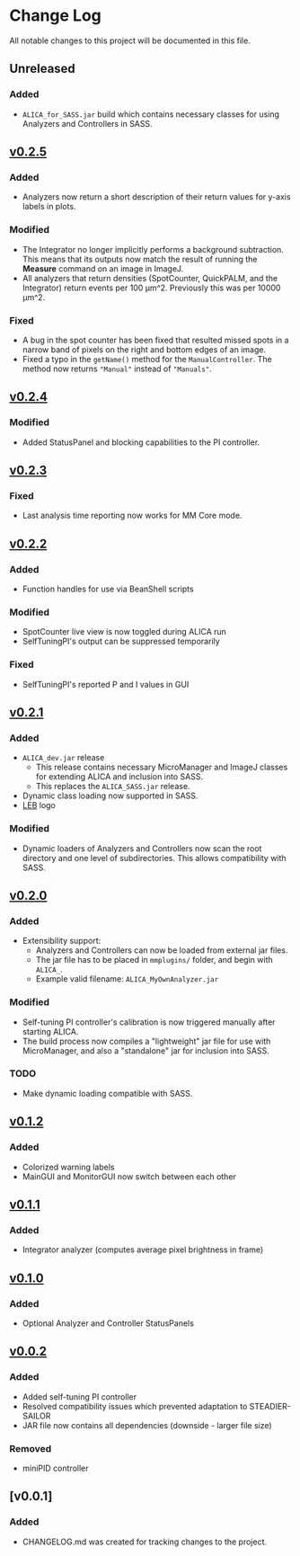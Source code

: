 # Change Log
All notable changes to this project will be documented in this file.

## Unreleased

### Added
 - `ALICA_for_SASS.jar` build which contains necessary classes for
   using Analyzers and Controllers in SASS.

## [v0.2.5]

### Added
- Analyzers now return a short description of their return values for
  y-axis labels in plots.

### Modified
- The Integrator no longer implicitly performs a background
  subtraction. This means that its outputs now match the result of
  running the **Measure** command on an image in ImageJ.
- All analyzers that return densities (SpotCounter, QuickPALM, and the
  Integrator) return events per 100 µm^2. Previously this was per
  10000 µm^2.

### Fixed
- A bug in the spot counter has been fixed that resulted missed spots
  in a narrow band of pixels on the right and bottom edges of an
  image.
- Fixed a typo in the `getName()` method for the `ManualController`.
  The method now returns `"Manual"` instead of `"Manuals"`.

## [v0.2.4]
### Modified
 - Added StatusPanel and blocking capabilities to the PI controller.

## [v0.2.3]
### Fixed
 - Last analysis time reporting now works for MM Core mode.

## [v0.2.2]
### Added
 - Function handles for use via BeanShell scripts

### Modified
 - SpotCounter live view is now toggled during ALICA run
 - SelfTuningPI's output can be suppressed temporarily

### Fixed
 - SelfTuningPI's reported P and I values in GUI

## [v0.2.1]
### Added
 - `ALICA_dev.jar` release
   - This release contains necessary MicroManager and ImageJ
     classes for extending ALICA and inclusion into SASS. 
   - This replaces the `ALICA_SASS.jar` release.
 - Dynamic class loading now supported in SASS.
 - [LEB](http://leb.epfl.ch/) logo

### Modified
 - Dynamic loaders of Analyzers and Controllers now scan the 
   root directory and one level of subdirectories. This allows 
   compatibility with SASS. 


## [v0.2.0]
### Added
 - Extensibility support:
    - Analyzers and Controllers can now be loaded from external jar files.
    - The jar file has to be placed in `mmplugins/` folder, and begin with 
`ALICA_`.
    - Example valid filename: `ALICA_MyOwnAnalyzer.jar`


### Modified
 - Self-tuning PI controller's calibration is now triggered manually after 
starting ALICA. 
 - The build process now compiles a "lightweight" jar file for use with
MicroManager, and also a "standalone" jar for inclusion into SASS.

### TODO
 - Make dynamic loading compatible with SASS.

## [v0.1.2]
### Added
- Colorized warning labels
- MainGUI and MonitorGUI now switch between each other

## [v0.1.1]
### Added
- Integrator analyzer (computes average pixel brightness in frame)

## [v0.1.0]
### Added
- Optional Analyzer and Controller StatusPanels

## [v0.0.2]
### Added
- Added self-tuning PI controller
- Resolved compatibility issues which prevented adaptation to STEADIER-SAILOR
- JAR file now contains all dependencies (downside - larger file size)

### Removed
- miniPID controller

## [v0.0.1]
### Added
- CHANGELOG.md was created for tracking changes to the project.

[v0.0.2]: https://github.com/LEB-EPFL/ALICA/releases/tag/v0.0.2
[v0.1.0]: https://github.com/LEB-EPFL/ALICA/releases/tag/v0.1.0
[v0.1.1]: https://github.com/LEB-EPFL/ALICA/releases/tag/v0.1.1
[v0.1.2]: https://github.com/LEB-EPFL/ALICA/releases/tag/v0.1.2
[v0.2.0]: https://github.com/LEB-EPFL/ALICA/releases/tag/v0.2.0
[v0.2.1]: https://github.com/LEB-EPFL/ALICA/releases/tag/v0.2.1
[v0.2.2]: https://github.com/LEB-EPFL/ALICA/releases/tag/v0.2.2
[v0.2.3]: https://github.com/LEB-EPFL/ALICA/releases/tag/v0.2.3
[v0.2.4]: https://github.com/LEB-EPFL/ALICA/releases/tag/v0.2.4
[v0.2.5]: https://github.com/LEB-EPFL/ALICA/releases/tag/v0.2.5

